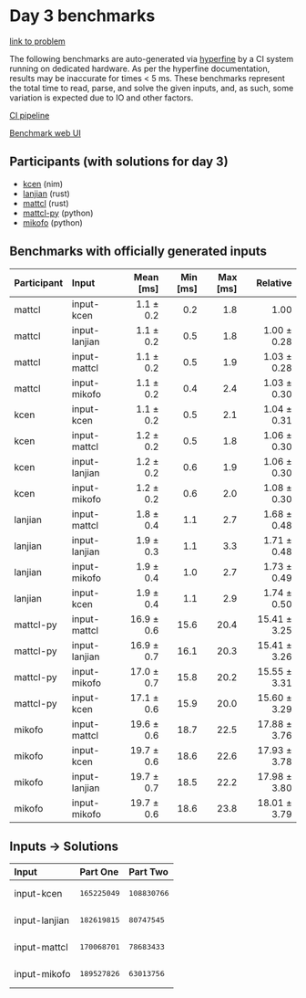 # Day 3 benchmarks

[link to problem](https://adventofcode.com/2024/day/3)

The following benchmarks are auto-generated via
[hyperfine](https://github.com/sharkdp/hyperfine) by a CI system running on
dedicated hardware. As per the hyperfine documentation, results may be
inaccurate for times < 5 ms. These benchmarks represent the total time to read,
parse, and solve the given inputs, and, as such, some variation is expected due
to IO and other factors.

[CI pipeline](http://ci.papercode.net:8080/teams/main/pipelines/aoc2024)

[Benchmark web UI](https://aoc.ancalagon.black)


## Participants (with solutions for day 3)

- [kcen](https://github.com/kcen/aoc2024) (nim)
- [lanjian](https://github.com/lanjian/aoc-2024) (rust)
- [mattcl](https://github.com/mattcl/aoc2024) (rust)
- [mattcl-py](https://github.com/mattcl/aoc2024-py) (python)
- [mikofo](https://github.com/mikofo/aoc2024) (python)


## Benchmarks with officially generated inputs

| Participant | Input | Mean [ms] | Min [ms] | Max [ms] | Relative |
|:---|:---|---:|---:|---:|---:|
| mattcl | input-kcen | 1.1 ± 0.2 | 0.2 | 1.8 | 1.00 |
| mattcl | input-lanjian | 1.1 ± 0.2 | 0.5 | 1.8 | 1.00 ± 0.28 |
| mattcl | input-mattcl | 1.1 ± 0.2 | 0.5 | 1.9 | 1.03 ± 0.28 |
| mattcl | input-mikofo | 1.1 ± 0.2 | 0.4 | 2.4 | 1.03 ± 0.30 |
| kcen | input-kcen | 1.1 ± 0.2 | 0.5 | 2.1 | 1.04 ± 0.31 |
| kcen | input-mattcl | 1.2 ± 0.2 | 0.5 | 1.8 | 1.06 ± 0.30 |
| kcen | input-lanjian | 1.2 ± 0.2 | 0.6 | 1.9 | 1.06 ± 0.30 |
| kcen | input-mikofo | 1.2 ± 0.2 | 0.6 | 2.0 | 1.08 ± 0.30 |
| lanjian | input-mattcl | 1.8 ± 0.4 | 1.1 | 2.7 | 1.68 ± 0.48 |
| lanjian | input-lanjian | 1.9 ± 0.3 | 1.1 | 3.3 | 1.71 ± 0.48 |
| lanjian | input-mikofo | 1.9 ± 0.4 | 1.0 | 2.7 | 1.73 ± 0.49 |
| lanjian | input-kcen | 1.9 ± 0.4 | 1.1 | 2.9 | 1.74 ± 0.50 |
| mattcl-py | input-mattcl | 16.9 ± 0.6 | 15.6 | 20.4 | 15.41 ± 3.25 |
| mattcl-py | input-lanjian | 16.9 ± 0.7 | 16.1 | 20.3 | 15.41 ± 3.26 |
| mattcl-py | input-mikofo | 17.0 ± 0.7 | 15.8 | 20.2 | 15.55 ± 3.31 |
| mattcl-py | input-kcen | 17.1 ± 0.6 | 15.9 | 20.0 | 15.60 ± 3.29 |
| mikofo | input-mattcl | 19.6 ± 0.6 | 18.7 | 22.5 | 17.88 ± 3.76 |
| mikofo | input-kcen | 19.7 ± 0.6 | 18.6 | 22.6 | 17.93 ± 3.78 |
| mikofo | input-lanjian | 19.7 ± 0.7 | 18.5 | 22.2 | 17.98 ± 3.80 |
| mikofo | input-mikofo | 19.7 ± 0.6 | 18.6 | 23.8 | 18.01 ± 3.79 |


## Inputs -> Solutions

| Input | Part One | Part Two |
|:---|:---|:---|
|input-kcen|<pre>165225049</pre>|<pre>108830766</pre>|
|input-lanjian|<pre>182619815</pre>|<pre>80747545</pre>|
|input-mattcl|<pre>170068701</pre>|<pre>78683433</pre>|
|input-mikofo|<pre>189527826</pre>|<pre>63013756</pre>|